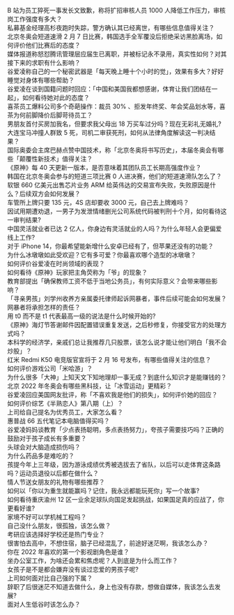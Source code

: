 B 站为员工猝死一事发长文致歉，称将扩招审核人员 1000 人降低工作压力，审核岗工作强度有多大？  
私募基金经理高杉夜跑时失踪，警方确认其已经离世，有哪些信息值得关注？  
北京冬奥会短道速滑 2 月 7 日比赛，韩国选手全军覆没后拒绝采访黑脸离场，如何评价他们比赛后的态度？  
媒体报道称怒怼腾讯管理层应届生已离职，并被标记永不录用，真实性如何？对其接下来的求职有什么影响？  
谷爱凌称自己的一个秘密武器是「每天晚上睡十个小时的觉」，效果有多大？好好睡觉对身体有哪些帮助？  
谷爱凌在谈到国籍问题时回应：「中国和美国我都想感谢，体育让我们团结在一起」，如何看待她对此的态度？  
喜茶员工爆料公司多个奇葩操作：裁员 30% 、拒发年终奖、年会奖品划水等，喜茶为何前脚降价后脚苛待员工？  
男朋友首付买房加我名，但要求我父母出 18 万买车过分吗？现在无彩礼无婚礼?  
大连宝马冲撞人群致 5 死，司机二审获死刑，如何从法律角度解读这一判决结果？  
国际奥委会主席巴赫点赞中国技术，称「北京冬奥将书写历史」，本届冬奥会有哪些「颠覆性新技术」值得关注？  
《原神》每 40 天更新一版本，是否意味着其团队员工长期高强度作业？  
韩国在北京冬奥会参与的短道三项比赛 0 人进决赛，他们的短道速滑队怎么了？  
软银 660 亿美元出售芯片业务 ARM 给英伟达的交易宣布失败，失败原因是什么？后续双方会如何发展？  
车管所上牌只要 135 元，4S 店却要收 3000 元，自己去上牌难吗？  
因试用期遭劝退，一男子为发泄情绪删光公司系统代码被判刑十个月，如何看待这一审判结果?  
中国灵活就业者已达 2 亿人，你身边有灵活就业的人吗？为什么年轻人会更偏爱线上工作?  
对于 iPhone 14，你最希望能新增什么安卓已经有了，但苹果还没有的功能？  
为什么冰墩墩如此受欢迎？它有多可爱？你最喜欢哪个造型的冰墩墩？  
如何评价谷爱凌在时尚领域的表现？  
如何看待《原神》玩家把主角荧称为「爷」的现象？  
教育部提出「确保教师工资不低于当地公务员」，有何实际意义？会带来哪些影响？  
「寻亲男孩」刘学州收养方亲属委托律师起诉网暴者，事件后续可能会如何发展？网暴者将承担怎样的责任？  
用 t0 而不是 t1 代表最高一级的说法是什么时候开始的?  
《原神》海灯节答谢邮件因配置错误重复发送，之后秒修复，你接受官方的处理方式吗？  
本科学的经济学，亲戚们总让我推荐几只股票，该怎么说才能让他们明白「我不会炒股」？  
红米 Redmi K50 电竞版官宣将于 2 月 16  号发布，有哪些值得关注的信息？  
如何评价游戏公司「米哈游」？  
为什么很多「大神」上知天文下知地理却一事无成？到底什么知识才是能赚钱的？  
北京 2022 年冬奥会有哪些黑科技，让「冰雪运动」更精彩？  
谷爱凌回应美国网友批评，称「不喜欢我是他们的损失」，如何评价她的回应？  
如何评价综艺《半熟恋人》第八期（上）？  
上司给自己提名为优秀员工，大家怎么看？  
惠普战 66 五代笔记本电脑值得买吗？  
谷爱凌妈妈谈教育「少点表扬聪明，多点表扬努力」，夸孩子需要技巧吗？正确的鼓励对于孩子成长有多重要？  
头球会对大脑造成损伤吗？  
为什么药品多是难吃的？  
孩提今年上三年级，因为游泳成绩优秀被选拔去了省队，以后可以走体育这条路吗？运动员退役以后都在做什么？  
情人节送女朋友的礼物有哪些推荐？  
如何以「你以为重生就能赢吗？记住，我永远都能玩死你」写一个故事?  
如何看待重庆渝州 12 区一业余足球队向国足发起挑战，如果国足真的应战了，你更看好谁?  
家境不好可以学机械工程吗？  
自己没什么朋友，很孤独，该怎么做？  
考研应该选择好学校还是热门专业？  
很害怕去高中，不想住宿，脑子已经混乱了，前途好迷茫啊，我该怎么办？  
你在 2022 年喜欢的第一个影视剧角色是谁？  
坐办公室工作，为啥还会累和焦虑呢？人到底是为什么而工作？  
女孩子是不是都会嫌弃没有谈过恋爱的男孩子呢?  
上司如何面对比自己强的下属？  
辞职了后很迷茫不知道去做什么，身上也没有存款，想做自媒体，我该怎么去发展?  
面对人生低谷时该怎么办？  

